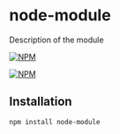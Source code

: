 # node-module

Description of the module

[![NPM](https://nodei.co/npm/node-module.png?downloads&stars)](https://nodei.co/npm/node-module/)

[![NPM](https://nodei.co/npm-dl/node-module.png)](https://nodei.co/npm/node-module/)

## Installation

```
npm install node-module
```
